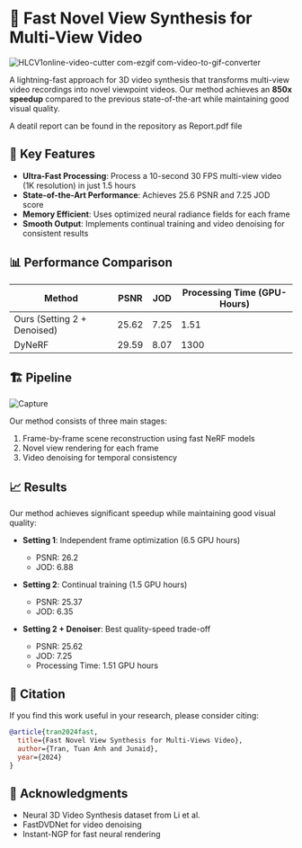 # 🎥 Fast Novel View Synthesis for Multi-View Video

![HLCV1online-video-cutter com-ezgif com-video-to-gif-converter](https://github.com/user-attachments/assets/070a5a5f-df6c-4f54-8327-79513b119006)

A lightning-fast approach for 3D video synthesis that transforms multi-view video recordings into novel viewpoint videos. Our method achieves an **850x speedup** compared to the previous state-of-the-art while maintaining good visual quality.

A deatil report can be found in the repository as Report.pdf file

## 🚀 Key Features

- **Ultra-Fast Processing**: Process a 10-second 30 FPS multi-view video (1K resolution) in just 1.5 hours
- **State-of-the-Art Performance**: Achieves 25.6 PSNR and 7.25 JOD score
- **Memory Efficient**: Uses optimized neural radiance fields for each frame
- **Smooth Output**: Implements continual training and video denoising for consistent results

## 📊 Performance Comparison

| Method | PSNR | JOD | Processing Time (GPU-Hours) |
|--------|------|-----|---------------------------|
| Ours (Setting 2 + Denoised) | 25.62 | 7.25 | 1.51 |
| DyNeRF | 29.59 | 8.07 | 1300 |

## 🏗️ Pipeline
![Capture](https://github.com/user-attachments/assets/747fb100-ffea-49bd-ba2e-48b49b58e8c9)

Our method consists of three main stages:
1. Frame-by-frame scene reconstruction using fast NeRF models
2. Novel view rendering for each frame
3. Video denoising for temporal consistency

## 📈 Results

Our method achieves significant speedup while maintaining good visual quality:

- **Setting 1**: Independent frame optimization (6.5 GPU hours)
  - PSNR: 26.2
  - JOD: 6.88

- **Setting 2**: Continual training (1.5 GPU hours)
  - PSNR: 25.37
  - JOD: 6.35

- **Setting 2 + Denoiser**: Best quality-speed trade-off
  - PSNR: 25.62
  - JOD: 7.25
  - Processing Time: 1.51 GPU hours

## 📝 Citation

If you find this work useful in your research, please consider citing:

```bibtex
@article{tran2024fast,
  title={Fast Novel View Synthesis for Multi-Views Video},
  author={Tran, Tuan Anh and Junaid},
  year={2024}
}
```

## 🙏 Acknowledgments

- Neural 3D Video Synthesis dataset from Li et al.
- FastDVDNet for video denoising
- Instant-NGP for fast neural rendering
